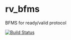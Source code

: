 # rv_bfms
BFMS for ready/valid protocol

[![Build Status](https://dev.azure.com/mballance/rv_bfms/_apis/build/status/pybfms.rv_bfms?branchName=master)](https://dev.azure.com/mballance/rv_bfms/_build/latest?definitionId=5&branchName=master)
